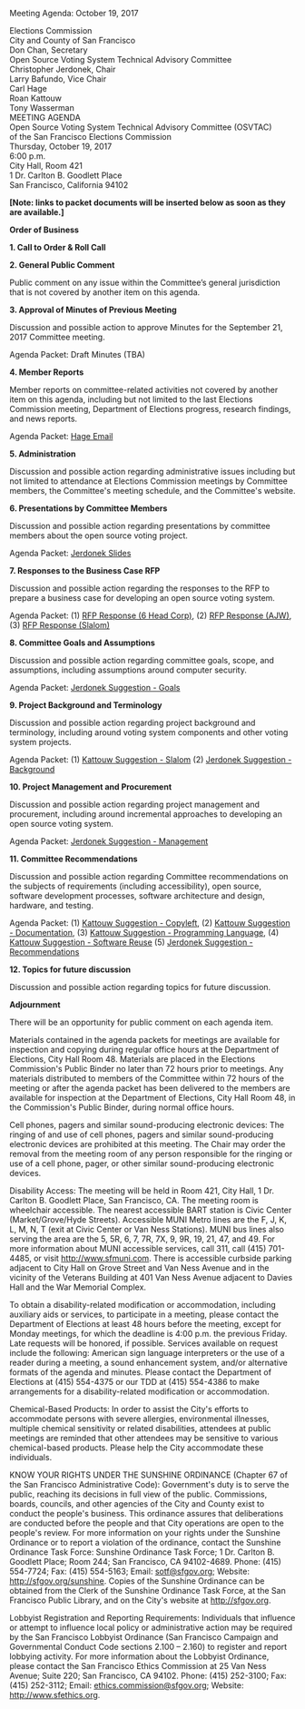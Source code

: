Meeting Agenda: October 19, 2017

<div id="meeting_header_right" class="headered">
Elections Commission<br>
City and County of San Francisco<br>
Don Chan, Secretary<br>
</div>

<div class="headered">
Open Source Voting System Technical Advisory Committee<br>
Christopher Jerdonek, Chair<br>
Larry Bafundo, Vice Chair<br>
Carl Hage<br>
Roan Kattouw<br>
Tony Wasserman<br>
</div>

<div id="meeting_header_main" class="headered">
MEETING AGENDA<br>
Open Source Voting System Technical Advisory Committee (OSVTAC)<br>
of the San Francisco Elections Commission<br>
Thursday, October 19, 2017<br>
6:00 p.m.<br>
City Hall, Room 421<br>
1 Dr. Carlton B. Goodlett Place<br>
San Francisco, California 94102<br>
</div>

**[Note: links to packet documents will be inserted below as soon as they
are available.]**

**Order of Business**

**1\. Call to Order & Roll Call**


**2\. General Public Comment**

Public comment on any issue within the Committee’s general jurisdiction that
is not covered by another item on this agenda.


**3\. Approval of Minutes of Previous Meeting**

Discussion and possible action to approve Minutes for the September 21, 2017
Committee meeting.

Agenda Packet: Draft Minutes (TBA)


**4\. Member Reports**

Member reports on committee-related activities not covered by another item on
this agenda, including but not limited to the last Elections Commission
meeting, Department of Elections progress, research findings, and news
reports.

Agenda Packet:
[Hage Email](/files/meetings/2017-10-19/packet/hage-email.pdf)


**5\. Administration**

Discussion and possible action regarding administrative issues including but
not limited to attendance at Elections Commission meetings by Committee
members, the Committee's meeting schedule, and the Committee's website.


**6\. Presentations by Committee Members**

Discussion and possible action regarding presentations by committee members
about the open source voting project.

Agenda Packet:
[Jerdonek Slides](/files/meetings/2017-10-19/packet/Jerdonek_slides.pdf)


**7\. Responses to the Business Case RFP**

Discussion and possible action regarding the responses to the RFP to prepare
a business case for developing an open source voting system.

Agenda Packet:
(1) [RFP Response (6 Head Corp)](/files/meetings/2017-10-19/packet/rfp-responses/Head_REG_RFP_2017-01_Response_Final.pdf),
(2) [RFP Response (AJW)](/files/meetings/2017-10-19/packet/rfp-responses/AJWISubmission_RFP2017-01.pdf),
(3) [RFP Response (Slalom)](/files/meetings/2017-10-19/packet/rfp-responses/REG_RFP_2017-01_Slalom_Response.pdf)


**8\. Committee Goals and Assumptions**

Discussion and possible action regarding committee goals, scope, and
assumptions, including assumptions around computer security.

Agenda Packet:
[Jerdonek Suggestion - Goals](/files/meetings/2017-10-19/packet/jerdonek-patches/jerdonek-patch-01-goals-assumptions.txt)


**9\. Project Background and Terminology**

Discussion and possible action regarding project background and terminology,
including around voting system components and other voting system projects.

Agenda Packet:
(1) [Kattouw Suggestion - Slalom](/files/meetings/2017-10-19/packet/kattouw-patches/kattouw-patch-01-background-slalom.txt)
(2) [Jerdonek Suggestion - Background](/files/meetings/2017-10-19/packet/jerdonek-patches/jerdonek-patch-02-background-terminology.txt)


**10\. Project Management and Procurement**

Discussion and possible action regarding project management and procurement,
including around incremental approaches to developing an open source voting
system.

Agenda Packet:
[Jerdonek Suggestion - Management](/files/meetings/2017-10-19/packet/jerdonek-patches/jerdonek-patch-03-project-management.txt)


**11\. Committee Recommendations**

Discussion and possible action regarding Committee recommendations on the
subjects of requirements (including accessibility), open source, software
development processes, software architecture and design, hardware, and testing.

Agenda Packet:
(1) [Kattouw Suggestion - Copyleft](/files/meetings/2017-10-19/packet/kattouw-patches/kattouw-patch-02-copyleft-preference.txt),
(2) [Kattouw Suggestion - Documentation](/files/meetings/2017-10-19/packet/kattouw-patches/kattouw-patch-03-documentation-license.txt),
(3) [Kattouw Suggestion - Programming Language](/files/meetings/2017-10-19/packet/kattouw-patches/kattouw-patch-04-open-prog-langs.txt),
(4) [Kattouw Suggestion - Software Reuse](/files/meetings/2017-10-19/packet/kattouw-patches/kattouw-patch-05-reuse-existing.txt)
(5) [Jerdonek Suggestion - Recommendations](/files/meetings/2017-10-19/packet/jerdonek-patches/jerdonek-patch-04-recommendations.txt)


**12\. Topics for future discussion**

Discussion and possible action regarding topics for future discussion.


**Adjournment**


There will be an opportunity for public comment on each agenda item.

Materials contained in the agenda packets for meetings are available for
inspection and copying during regular office hours at the Department of
Elections, City Hall Room 48. Materials are placed in the Elections
Commission's Public Binder no later than 72 hours prior to meetings. Any
materials distributed to members of the Committee within 72 hours of the
meeting or after the agenda packet has been delivered to the members are
available for inspection at the Department of Elections, City Hall Room 48,
in the Commission's Public Binder, during normal office hours.

Cell phones, pagers and similar sound-producing electronic devices: The
ringing of and use of cell phones, pagers and similar sound-producing
electronic devices are prohibited at this meeting. The Chair may order the
removal from the meeting room of any person responsible for the ringing or
use of a cell phone, pager, or other similar sound-producing electronic
devices.

Disability Access: The meeting will be held in Room 421, City Hall, 1 Dr.
Carlton B. Goodlett Place, San Francisco, CA. The meeting room is wheelchair
accessible. The nearest accessible BART station is Civic Center
(Market/Grove/Hyde Streets). Accessible MUNI Metro lines are the F, J, K, L,
M, N, T (exit at Civic Center or Van Ness Stations). MUNI bus lines also
serving the area are the 5, 5R, 6, 7, 7R, 7X, 9, 9R, 19, 21, 47, and 49. For
more information about MUNI accessible services, call 311, call (415)
701-4485, or visit <http://www.sfmuni.com>. There is accessible curbside
parking adjacent to City Hall on Grove Street and Van Ness Avenue and in the
vicinity of the Veterans Building at 401 Van Ness Avenue adjacent to Davies
Hall and the War Memorial Complex.

To obtain a disability-related modification or accommodation, including
auxiliary aids or services, to participate in a meeting, please contact the
Department of Elections at least 48 hours before the meeting, except for
Monday meetings, for which the deadline is 4:00 p.m. the previous Friday.
Late requests will be honored, if possible. Services available on request
include the following: American sign language interpreters or the use of a
reader during a meeting, a sound enhancement system, and/or alternative
formats of the agenda and minutes. Please contact the Department of Elections
at (415) 554-4375 or our TDD at (415) 554-4386 to make arrangements for a
disability-related modification or accommodation.

Chemical-Based Products: In order to assist the City's efforts to accommodate
persons with severe allergies, environmental illnesses, multiple chemical
sensitivity or related disabilities, attendees at public meetings are
reminded that other attendees may be sensitive to various chemical-based
products. Please help the City accommodate these individuals.

KNOW YOUR RIGHTS UNDER THE SUNSHINE ORDINANCE (Chapter 67 of the San
Francisco Administrative Code): Government's duty is to serve the public,
reaching its decisions in full view of the public. Commissions, boards,
councils, and other agencies of the City and County exist to conduct the
people's business. This ordinance assures that deliberations are conducted
before the people and that City operations are open to the people's review.
For more information on your rights under the Sunshine Ordinance or to report
a violation of the ordinance, contact the Sunshine Ordinance Task Force:
Sunshine Ordinance Task Force; 1 Dr. Carlton B. Goodlett Place; Room 244; San
Francisco, CA 94102-4689. Phone: (415) 554-7724; Fax: (415) 554-5163; Email:
<sotf@sfgov.org>; Website: <http://sfgov.org/sunshine>. Copies of the Sunshine
Ordinance can be obtained from the Clerk of the Sunshine Ordinance Task
Force, at the San Francisco Public Library, and on the City's website at
<http://sfgov.org>.

Lobbyist Registration and Reporting Requirements: Individuals that influence
or attempt to influence local policy or administrative action may be required
by the San Francisco Lobbyist Ordinance (San Francisco Campaign and
Governmental Conduct Code sections 2.100 – 2.160) to register and report
lobbying activity. For more information about the Lobbyist Ordinance, please
contact the San Francisco Ethics Commission at 25 Van Ness Avenue; Suite 220;
San Francisco, CA 94102. Phone: (415) 252-3100; Fax: (415) 252-3112; Email:
<ethics.commission@sfgov.org>; Website: <http://www.sfethics.org>.
